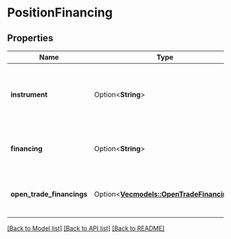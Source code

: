 # PositionFinancing

## Properties

Name | Type | Description | Notes
------------ | ------------- | ------------- | -------------
**instrument** | Option<**String**> | The instrument of the Position that financing is being paid/collected for. | [optional]
**financing** | Option<**String**> | The amount of financing paid/collected for the Position. | [optional]
**open_trade_financings** | Option<[**Vec<models::OpenTradeFinancing>**](OpenTradeFinancing.md)> | The financing paid/collecte for each open Trade within the Position. | [optional]

[[Back to Model list]](../README.md#documentation-for-models) [[Back to API list]](../README.md#documentation-for-api-endpoints) [[Back to README]](../README.md)


